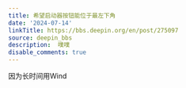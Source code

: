 ```yaml
---
title: 希望启动器按钮能位于最左下角
date: '2024-07-14'
linkTitle: https://bbs.deepin.org/en/post/275097
source: deepin_bbs
description:  噗噗 
disable_comments: true
---
```

因为长时间用Wind
